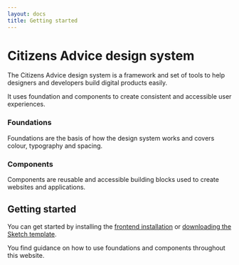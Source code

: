 ```yaml
---
layout: docs
title: Getting started
---
```


# Citizens Advice design system

The Citizens Advice design system is a framework and set of tools to help designers and developers build digital products easily.

It uses foundation and components to create consistent and accessible user experiences.

### Foundations

Foundations are the basis of how the design system works and covers colour, typography and spacing.

### Components

Components are reusable and accessible building blocks used to create websites and applications.

## Getting started

You can get started by installing the [frontend installation](frontend-installation) or [downloading the Sketch template](sketch-template).

You find guidance on how to use foundations and components throughout this website.
